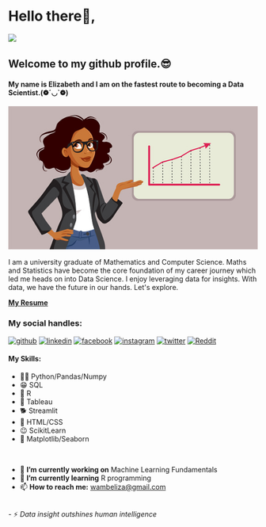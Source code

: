 # Hello there👋,
![](https://komarev.com/ghpvc/?username=Magguire)

## Welcome to my github profile.😎

####  My name is Elizabeth and I am on the fastest route to becoming a Data Scientist.(❁´◡`❁)


![I am on the fastest route to becoming a certified Data Scientist.](https://github.com/Magguire/Magguire/blob/main/woman3.jpg)

I am a university graduate of Mathematics and Computer Science. Maths and Statistics have become the core foundation of my career journey which led me heads on into Data Science. I enjoy leveraging data for insights. With data, we have the future in our hands. Let's explore.

<a href="https://github.com/Magguire/Magguire/blob/main/my%20resume.pdf"><b>My Resume</b></a>

### My social handles:
[<img src='https://cdn.jsdelivr.net/npm/simple-icons@3.0.1/icons/github.svg' alt='github' height='40'>](https://github.com/Magguire)   [<img src='https://cdn.jsdelivr.net/npm/simple-icons@3.0.1/icons/linkedin.svg' alt='linkedin' height='40'>](https://www.linkedin.com/in/elizabeth-kihungi-dataeverywhere?lipi=urn%3Ali%3Apage%3Ad_flagship3_profile_view_base_contact_details%3B%2FLPZvUv9QSahMT%2Bneu5HEA%3D%3D)  [<img src='https://cdn.jsdelivr.net/npm/simple-icons@3.0.1/icons/facebook.svg' alt='facebook' height='40'>](https://web.facebook.com/profile.php?id=100082159656214)  [<img src='https://cdn.jsdelivr.net/npm/simple-icons@3.0.1/icons/instagram.svg' alt='instagram' height='40'>](https://www.instagram.com/lizkihungi/)  [<img src='https://cdn.jsdelivr.net/npm/simple-icons@3.0.1/icons/twitter.svg' alt='twitter' height='40'>](https://twitter.com/LKihungi)  [<img src='https://cdn.jsdelivr.net/npm/simple-icons@3.0.1/icons/reddit.svg' alt='Reddit' height='40'>](https://www.reddit.com/user/Liz360)


#### My Skills: 
* 🐕‍🦺 Python/Pandas/Numpy                          
* 😁 SQL
* 🤗 R
* 🐴 Tableau
* 🐕 Streamlit
* 🐇 HTML/CSS
* 😉 ScikitLearn
* 🤩 Matplotlib/Seaborn

<br>

- 🔭 <b>I’m currently working on</b> Machine Learning Fundamentals  
- 🌱 <b>I’m currently learning</b> R programming 
- 📫 <b>How to reach me:</b> wambeliza@gmail.com 

<br>
- ⚡ <i>Data insight outshines human intelligence</i> 


       

